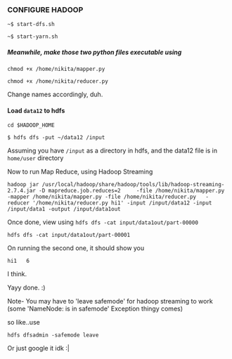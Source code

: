 ### CONFIGURE HADOOP
``` ~$ start-dfs.sh ```

``` ~$ start-yarn.sh ```

##### Meanwhile, make those two python files executable using
``` chmod +x /home/nikita/mapper.py ```


``` chmod +x /home/nikita/reducer.py ```

Change names accordingly, duh.

#### Load ``` data12 ``` to hdfs

``` cd $HADOOP_HOME ```

``` $ hdfs dfs -put ~/data12 /input ```

Assuming you have ``` /input ``` as a directory in hdfs, and the data12 file is in ``` home/user ``` directory

Now to run Map Reduce, using Hadoop Streaming

``` hadoop jar /usr/local/hadoop/share/hadoop/tools/lib/hadoop-streaming-2.7.4.jar -D mapreduce.job.reduces=2     -file /home/nikita/mapper.py    -mapper /home/nikita/mapper.py -file /home/nikita/reducer.py   -reducer '/home/nikita/reducer.py hi1' -input /input/data12 -input /input/data1 -output /input/data1out ```

Once done, view using
``` hdfs dfs -cat input/data1out/part-00000 ``` 

``` hdfs dfs -cat input/data1out/part-00001 ``` 

On running the second one, it should show you 

``` hi1   6 ```

I think.

Yayy done. :)

Note- You may have to 'leave safemode' for hadoop streaming to work (some 'NameNode: is in safemode' Exception thingy comes)

so like..use

``` hdfs dfsadmin -safemode leave ```

Or just google it idk :|
